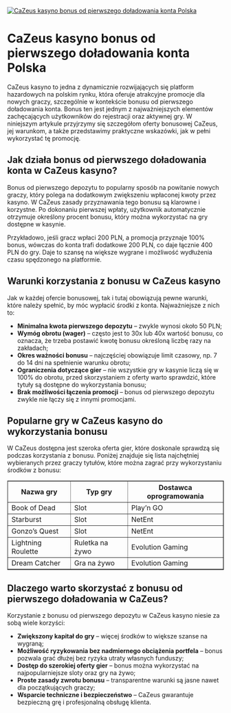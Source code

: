 [![CaZeus kasyno bonus od pierwszego doładowania konta Polska](https://123-caf.pages.dev/gitsignup.png)](https://vrmoo.ru/Bt82HjjY)

<h1>CaZeus kasyno bonus od pierwszego doładowania konta Polska</h1> <p>CaZeus kasyno to jedna z dynamicznie rozwijających się platform hazardowych na polskim rynku, która oferuje atrakcyjne promocje dla nowych graczy, szczególnie w kontekście bonusu od pierwszego doładowania konta. Bonus ten jest jednym z najważniejszych elementów zachęcających użytkowników do rejestracji oraz aktywnej gry. W niniejszym artykule przyjrzymy się szczegółom oferty bonusowej CaZeus, jej warunkom, a także przedstawimy praktyczne wskazówki, jak w pełni wykorzystać tę promocję.</p>  <h2>Jak działa bonus od pierwszego doładowania konta w CaZeus kasyno?</h2> <p>Bonus od pierwszego depozytu to popularny sposób na powitanie nowych graczy, który polega na dodatkowym zwiększeniu wpłaconej kwoty przez kasyno. W CaZeus zasady przyznawania tego bonusu są klarowne i korzystne. Po dokonaniu pierwszej wpłaty, użytkownik automatycznie otrzymuje określony procent bonusu, który można wykorzystać na gry dostępne w kasynie.</p> <p>Przykładowo, jeśli gracz wpłaci 200 PLN, a promocja przyznaje 100% bonus, wówczas do konta trafi dodatkowe 200 PLN, co daje łącznie 400 PLN do gry. Daje to szansę na większe wygrane i możliwość wydłużenia czasu spędzonego na platformie.</p>  <h2>Warunki korzystania z bonusu w CaZeus kasyno</h2> <p>Jak w każdej ofercie bonusowej, tak i tutaj obowiązują pewne warunki, które należy spełnić, by móc wypłacić środki z konta. Najważniejsze z nich to:</p> <ul>   <li><strong>Minimalna kwota pierwszego depozytu</strong> – zwykle wynosi około 50 PLN;</li>   <li><strong>Wymóg obrotu (wager)</strong> – często jest to 30x lub 40x wartość bonusu, co oznacza, że trzeba postawić kwotę bonusu określoną liczbę razy na zakładach;</li>   <li><strong>Okres ważności bonusu</strong> – najczęściej obowiązuje limit czasowy, np. 7 do 14 dni na spełnienie warunku obrotu;</li>   <li><strong>Ograniczenia dotyczące gier</strong> – nie wszystkie gry w kasynie liczą się w 100% do obrotu, przed skorzystaniem z oferty warto sprawdzić, które tytuły są dostępne do wykorzystania bonusu;</li>   <li><strong>Brak możliwości łączenia promocji</strong> – bonus od pierwszego depozytu zwykle nie łączy się z innymi promocjami.</li> </ul>  <h2>Popularne gry w CaZeus kasyno do wykorzystania bonusu</h2> <p>W CaZeus dostępna jest szeroka oferta gier, które doskonale sprawdzą się podczas korzystania z bonusu. Poniżej znajduje się lista najchętniej wybieranych przez graczy tytułów, które można zagrać przy wykorzystaniu środków z bonusu:</p> <table border="1" cellpadding="8" cellspacing="0">   <thead>     <tr>       <th>Nazwa gry</th>       <th>Typ gry</th>       <th>Dostawca oprogramowania</th>     </tr>   </thead>   <tbody>     <tr>       <td>Book of Dead</td>       <td>Slot</td>       <td>Play’n GO</td>     </tr>     <tr>       <td>Starburst</td>       <td>Slot</td>       <td>NetEnt</td>     </tr>     <tr>       <td>Gonzo’s Quest</td>       <td>Slot</td>       <td>NetEnt</td>     </tr>     <tr>       <td>Lightning Roulette</td>       <td>Ruletka na żywo</td>       <td>Evolution Gaming</td>     </tr>     <tr>       <td>Dream Catcher</td>       <td>Gra na żywo</td>       <td>Evolution Gaming</td>     </tr>   </tbody> </table>  <h2>Dlaczego warto skorzystać z bonusu od pierwszego doładowania w CaZeus?</h2> <p>Korzystanie z bonusu od pierwszego depozytu w CaZeus kasyno niesie za sobą wiele korzyści:</p> <ul>   <li><strong>Zwiększony kapitał do gry</strong> – więcej środków to większe szanse na wygraną;</li>   <li><strong>Możliwość ryzykowania bez nadmiernego obciążenia portfela</strong> – bonus pozwala grać dłużej bez ryzyka utraty własnych funduszy;</li>   <li><strong>Dostęp do szerokiej oferty gier</strong> – bonus można wykorzystać na najpopularniejsze sloty oraz gry na żywo;</li>   <li><strong>Proste zasady zwrotu bonusu</strong> – transparentne warunki są jasne nawet dla początkujących graczy;</li>   <li><strong>Wsparcie techniczne i bezpieczeństwo</strong> – CaZeus gwarantuje bezpieczną grę i profesjonalną obsługę klienta.</li> </ul>
